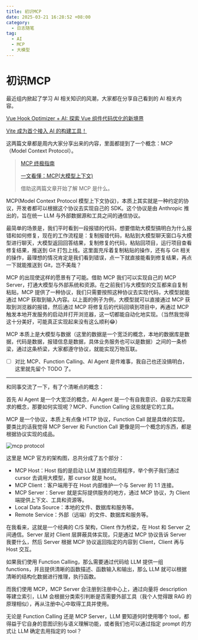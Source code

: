 ```yaml
---
title: 初识MCP
date: 2025-03-21 16:28:52 +08:00
category:
  - 日志随笔
tag:
  - AI
  - MCP
  - 大模型
---
```


# 初识MCP

最近组内掀起了学习 AI 相关知识的风潮，大家都在分享自己看到的 AI 相关内容。

[Vue Hook Optimizer + AI: 探索 Vue 组件代码优化的新境界](https://juejin.cn/post/7481463851298603059)

[Vite 成为首个接入 AI 的构建工具！](https://mp.weixin.qq.com/s/LU3lUHtZGRyGoNgVZyAyfA)

这两篇文章都是周内大家分享出来的内容，里面都提到了一个概念：MCP（Model Context Protocol）。

> [MCP 终极指南](https://guangzhengli.com/blog/zh/model-context-protocol/)
>
> [一文看懂：MCP(大模型上下文)](https://zhuanlan.zhihu.com/p/27327515233)
>
> 借助这两篇文章开始了解 MCP 是什么。

MCP(Model Context Protocol 模型上下文协议)，本质上其实就是一种约定的协议，开发者都可以根据这个协议去实现自己的 SDK。这个协议是由 Anthropic 推出的，旨在统一 LLM 与外部数据源和工具之间的通信协议。

最简单的场景是，我们平时看到一段报错的代码，想要借助大模型搞明白为什么报错和如何修复，现在的工作流程是：复制报错代码，粘贴到大模型聊天窗口与大模型进行聊天，大模型返回回答结果，复制修复的代码，粘贴回项目，运行项目查看修复结果，推送到 Git 打包上线。这里面充斥着复制粘贴的操作，还有与 Git 相关的操作，最理想的情况肯定是我们看到错误，点一下就直接能看到修复结果，再点一下就能推送到 Git，岂不美哉？

MCP 的出现使这样的愿景有了可能。借助 MCP 我们可以实现自己的 MCP Server，打通大模型与外部系统和资源。在之前我们与大模型的交互都来自复制粘贴，MCP 提供了一种协议，我们只需要按照这种协议去实现代码，大模型就能通过 MCP 获取到输入内容。以上面的例子为例，大模型就可以直接通过 MCP 获取到浏览器的报错，然后通过 MCP 将修复后的代码回填到项目中，再通过 MCP 触发本地开发服务的启动并打开浏览器，这一切都能自动化地实现。（当然我觉得这十分美好，可能真正实现起来没有这么顺利😂）

MCP 本质上是大模型与数据（这里的数据是一个宽泛的概念，本地的数据库是数据，代码是数据，报错信息是数据，具体业务服务也可以是数据）之间的一条桥梁，通过这条桥梁，大家都遵守协议，就能实现万物互联。

- [ ] 对比 MCP、Function Calling、AI Agent 是件难事，我自己也还没搞明白，这里就先留个 TODO 了。

------

和同事交流了一下，有了个清晰点的概念：

首先 AI Agent 是一个大宽泛的概念，AI Agent 是一个有自我意识、自驱力实现需求的概念，那要如何实现呢？MCP、Function Calling 这些就是它的工具。

MCP 是一个协议，本质上有点像 HTTP 协议，Function Call 就是具体的实现，要类比的话我觉得 MCP Server 和 Function Call 更像是同一个概念的东西，都是根据协议实现的成品。

![mcp protocol](https://storage.guangzhengli.com/images/MCP.png)

这里是 MCP 官方的架构图，总共分成了五个部分：

- MCP Host：Host 指的是启动 LLM 连接的应用程序，举个例子我们通过 cursor 去调用大模型，那 cursor 就是 host。
- MCP Client：客户端用于在 Host 内部维护一个与 Server 的 1:1 连接。
- MCP Server：Server 就是实际提供服务的地方，通过 MCP 协议，为 Client 端提供上下文、工具和资源等。
- Local Data Source：本地的文件、数据库和服务等。
- Remote Service：外部（远端）的文件、数据库和服务等。

在我看来，这就是一个经典的 C/S 架构，Client 作为桥梁，在 Host 和 Server 之间通信。Server 层对 Client 层屏蔽具体实现，只是通过 MCP 协议告诉 Server 我要什么，然后 Server 根据 MCP 协议返回指定的内容到 Client，Client 再与 Host 交互。

如果我们使用 Function Calling，那么需要通过代码给 LLM 提供一组 functions，并且提供清晰的函数描述、函数输入和输出，那么 LLM 就可以根据清晰的结构化数据进行推理，执行函数。

而我们使用 MCP，MCP Server 会注册到注册中心上，通过向量将 description 等建立索引，LLM 会根据分类索引判断是否需要外部工具（我个人觉得跟 RAG 的原理相似），再从注册中心中取得工具并使用。

无论是 Function Calling 还是 MCP Server，LLM 要知道何时使用哪个 tool，都得益于它自身的意图识别与语义理解功能，或者我们也可以通过指定 prompt 的方式让 LLM 确定去用指定的 tool？
